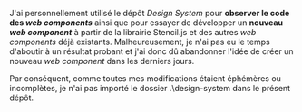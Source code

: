 J'ai personnellement utilisé le dépôt _Design System_ pour **observer le code des _web components_** ainsi que pour essayer de développer un **nouveau _web component_** à partir de la librairie Stencil.js et des autres _web components_ déjà existants. Malheureusement, je n'ai pas eu le temps d'aboutir à un résultat probant et j'ai donc dû abandonner l'idée de créer un nouveau _web component_ dans les derniers jours.

Par conséquent, comme toutes mes modifications étaient éphémères ou incomplètes, je n'ai pas importé le dossier .\design-system dans le présent dépôt.
